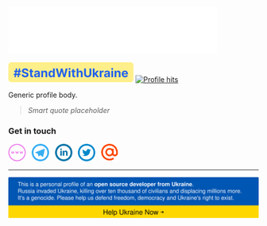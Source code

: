 <div id="header">
    <picture>
        <source media="(prefers-color-scheme: dark)" srcset="src.dark.svg" height="95" width="420">
        <img src="src.light.svg" alt="Just common header" height="95" width="420">
    </picture>
</div>

[![Stand With Ukraine](https://raw.githubusercontent.com/vshymanskyy/StandWithUkraine/main/badges/StandWithUkraine.svg)](https://stand-with-ukraine.pp.ua)
[![Profile hits](https://vc.somespecial.one/somespecialone-profile/badge?label=%F0%9F%8C%9F+profile+hits&gradient=00a65e-abf269)](https://github.com/somespecialone/views-counter)

Generic profile body.

> *Smart quote placeholder*

### Get in touch

<div id="footer">
    <a href="https://somespecial.one"><img src="www.svg" alt="website" height="35"></a>
    &nbsp;
    <a href="https://t.me/somespecialone"><img src="telegram.svg" alt="telegram" height="35"></a>
    &nbsp;
    <a href="https://www.linkedin.com/in/somespecialone"><img src="linkedin.svg" alt="linkedin" height="35"></a>
    &nbsp;
    <a href="https://twitter.com/_somespecialone"><img src="twitter.svg" alt="twitter" height="35"></a>
    &nbsp;
    <a href="mailto:tkachenkodmitriy@yahoo.com"><img src="at.svg" alt="email" height="35"></a>
</div>

---

[![Stand With Ukraine](https://raw.githubusercontent.com/vshymanskyy/StandWithUkraine/main/banner-personal-page.svg)](https://stand-with-ukraine.pp.ua)
